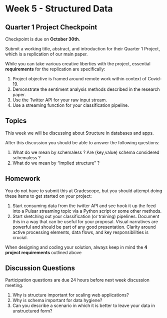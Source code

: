 # Week 5 - Structured Data

## Quarter 1 Project Checkpoint

Checkpoint is due on **October 30th**.  

Submit a working title, abstract, and introduction for their Quarter 1 Project, which is a replication of our main paper.

While you can take various creative liberties with the project, essential **requirements** for the replication are specifically:

1. Project objective is framed around remote work within context of Covid-19.
2. Demonstrate the sentiment analysis methods described in the research paper.
3. Use the Twitter API for your raw input stream.
4. Use a streaming function for your classification pipeline.

## Topics

This week we will be discussing about Structure in databases and apps.

After this discussion you should be able to answer the following questions:
1. What do we mean by schemaless ? Are (key,value) schema considered schemaless ?
2. What do we mean by “implied structure” ?

## Homework

You do not have to submit this at Gradescope, but you should attempt doing these items to get started on your project:

1. Start consuming data from the twitter API and see hook it up the feed into a Pulsar streaming topic via a Python script or some other methods.
2. Start sketching out your classification (or training) pipelines. Document this in a way that can be useful for your proposal. Visual narratives are powerful and should be part of any good presentation. Clarity around active processing elements, data flows, and key responsibilities is crucial.

When designing and coding your solution, always keep in mind the **4 project requirements** outlined above

## Discussion Questions

Participation questions are due 24 hours before next week discussion meeting.  

1. Why is structure important for scaling web applications?
2. Why is schema important for data hygiene?
3. Can you describe a scenario in which it is better to leave your data in unstructured form?

